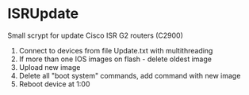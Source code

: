 # ISRUpdate
Small scrypt for update Cisco ISR G2 routers (C2900)

1. Connect to devices from file Update.txt with multithreading
2. If more than one IOS images on flash  - delete oldest image
3. Upload new image
4. Delete all "boot system" commands, add command with new image
5. Reboot device at 1:00
